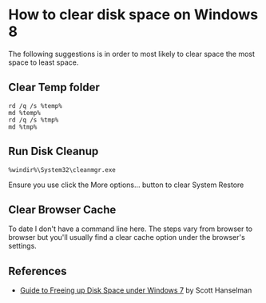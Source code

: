 # How to clear disk space on Windows 8

The following suggestions is in order to most likely to clear space the most space to least space.

## Clear Temp folder

	rd /q /s %temp%
	md %temp%
	rd /q /s %tmp%
	md %tmp%

## Run Disk Cleanup 

	%windir%\System32\cleanmgr.exe

Ensure you use click the More options... button to clear System Restore 

## Clear Browser Cache

To date I don't have a command line here. The steps vary from browser to browser but you'll usually find a clear cache option under the browser's settings.

## References

- [Guide to Freeing up Disk Space under Windows 7](http://www.hanselman.com/blog/GuideToFreeingUpDiskSpaceUnderWindows7.aspx "Guide to Freeing up Disk Space under Windows 7") by Scott Hanselman